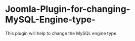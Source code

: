 # Joomla-Plugin-for-changing-MySQL-Engine-type-
This plugin will help to change the MySQL engine type
